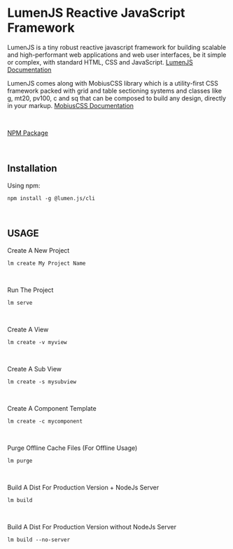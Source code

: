 # LumenJS Reactive JavaScript Framework

LumenJS is a tiny robust reactive javascript framework for building scalable and high-performant web applications and web user interfaces, be it simple or complex, with standard HTML, CSS and JavaScript.
<a href="https://lumen.bea.com.lb/" target="_blank">LumenJS Documentation</a>



LumenJS comes along with MobiusCSS library which is a utility-first CSS framework packed with grid and table sectioning systems and classes like g, mt20, pv100, c and sq that can be composed to build any design, directly in your markup.
<a href="https://mobius.bea.com.lb/" target="_blank">MobiusCSS Documentation</a>

&nbsp;

<a href="https://www.npmjs.com/package/@lmjs/cli" target="_blank">NPM Package</a>

&nbsp;

## Installation
Using npm:
```
npm install -g @lumen.js/cli
```

&nbsp;

## USAGE
Create A New Project
```
lm create My Project Name
```

&nbsp;

Run The Project
```
lm serve
```

&nbsp;

Create A View
```
lm create -v myview
```

&nbsp;

Create A Sub View
```
lm create -s mysubview
```

&nbsp;

Create A Component Template
```
lm create -c mycomponent
```

&nbsp;

Purge Offline Cache Files (For Offline Usage)
```
lm purge
```

&nbsp;

Build A Dist For Production Version + NodeJs Server
```
lm build
```

&nbsp;

Build A Dist For Production Version without NodeJs Server
```
lm build --no-server
```

